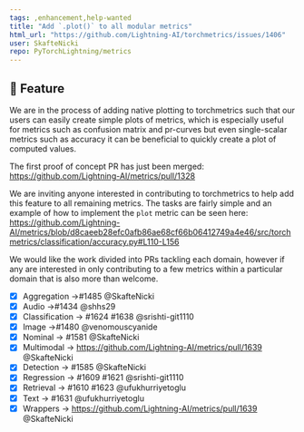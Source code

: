 ```yaml
---
tags: ,enhancement,help-wanted
title: "Add `.plot()` to all modular metrics"
html_url: "https://github.com/Lightning-AI/torchmetrics/issues/1406"
user: SkafteNicki
repo: PyTorchLightning/metrics
---
```


## 🚀 Feature

We are in the process of adding native plotting to torchmetrics such that our users can easily create simple plots of metrics, which is especially useful for metrics such as confusion matrix and pr-curves but even single-scalar metrics such as accuracy it can be beneficial to quickly create a plot of computed values.

The first proof of concept PR has just been merged: https://github.com/Lightning-AI/metrics/pull/1328

We are inviting anyone interested in contributing to torchmetrics to help add this feature to all remaining metrics. The tasks are fairly simple and an example of how to implement the `plot` metric can be seen here: https://github.com/Lightning-AI/metrics/blob/d8caeeb28efc0afb86ae68cf66b06412749a4e46/src/torchmetrics/classification/accuracy.py#L110-L156

We would like the work divided into PRs tackling each domain, however if any are interested in only contributing to a few metrics within a particular domain that is also more than welcome.

- [x] Aggregation ->#1485 @SkafteNicki 
- [x] Audio ->#1434 @shhs29
- [x] Classification -> #1624 #1638 @srishti-git1110
- [x] Image ->#1480 @venomouscyanide
- [x] Nominal -> #1581 @SkafteNicki
- [x] Multimodal -> https://github.com/Lightning-AI/metrics/pull/1639 @SkafteNicki 
- [x] Detection -> #1585 @SkafteNicki
- [x] Regression -> #1609 #1621 @srishti-git1110
- [x] Retrieval -> #1610 #1623 @ufukhurriyetoglu
- [x] Text -> #1631 @ufukhurriyetoglu
- [x] Wrappers -> https://github.com/Lightning-AI/metrics/pull/1639 @SkafteNicki 
